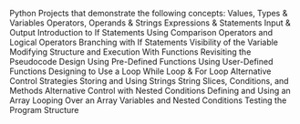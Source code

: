 Python Projects that demonstrate the following concepts:
Values, Types & Variables
Operators, Operands & Strings
Expressions & Statements
Input & Output
Introduction to If Statements
Using Comparison Operators and
Logical Operators
Branching with If Statements
Visibility of the Variable
Modifying Structure and Execution
With Functions
Revisiting the Pseudocode Design
Using Pre-Defined Functions
Using User-Defined Functions
Designing to Use a Loop
While Loop & For Loop
Alternative Control Strategies
Storing and Using Strings
String Slices, Conditions, and Methods
Alternative Control with Nested Conditions
Defining and Using an Array
Looping Over an Array
Variables and Nested Conditions
Testing the Program Structure


